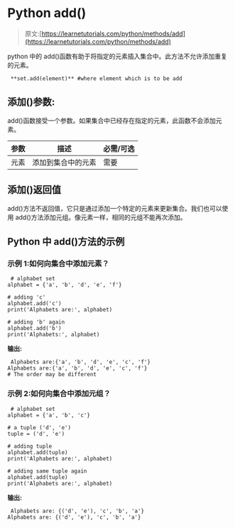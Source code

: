 # Python add()

> 原文:[https://learnetutorials.com/python/methods/add](https://learnetutorials.com/python/methods/add)

python 中的 add()函数有助于将指定的元素插入集合中。此方法不允许添加重复的元素。

```
 **set.add(element)** #where element which is to be add 

```

## 添加()参数:

add()函数接受一个参数。如果集合中已经存在指定的元素，此函数不会添加元素。

| 参数 | 描述 | 必需/可选 |
| --- | --- | --- |
| 元素 | 添加到集合中的元素 | 需要 |

## 添加()返回值

add()方法不返回值，它只是通过添加一个特定的元素来更新集合。我们也可以使用 add()方法添加元组。像元素一样，相同的元组不能再次添加。

## Python 中 add()方法的示例

### 示例 1:如何向集合中添加元素？

```
 # alphabet set
alphabet = {'a', 'b', 'd', 'e', 'f'}

# adding 'c'
alphabet.add('c')
print('Alphabets are:', alphabet)

# adding 'b' again
alphabet.add('b')
print('Alphabets:', alphabet) 

```

**输出:**

```
 Alphabets are:{'a', 'b', 'd', 'e', 'c', 'f'}
Alphabets are:{'a', 'b', 'd', 'e', 'c', 'f'}
# The order may be different 
```

### 示例 2:如何向集合中添加元组？

```
 # alphabet set
alphabet = {'a', 'b', 'c'}

# a tuple ('d', 'e')
tuple = ('d', 'e')

# adding tuple
alphabet.add(tuple)
print('Alphabets are:', alphabet)

# adding same tuple again
alphabet.add(tuple)
print('Alphabets are:', alphabet) 

```

**输出:**

```
 Alphabets are: {('d', 'e'), 'c', 'b', 'a'}
Alphabets are: {('d', 'e'), 'c', 'b', 'a'} 
```